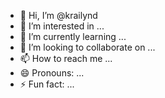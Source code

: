 - 👋 Hi, I’m @krailynd
- 👀 I’m interested in ...
- 🌱 I’m currently learning ...
- 💞️ I’m looking to collaborate on ...
- 📫 How to reach me ...
- 😄 Pronouns: ...
- ⚡ Fun fact: ...

<!---
krailynd/krailynd is a ✨ special ✨ repository because its `README.md` (this file) appears on your GitHub profile.
You can click the Preview link to take a look at your changes.
--->
